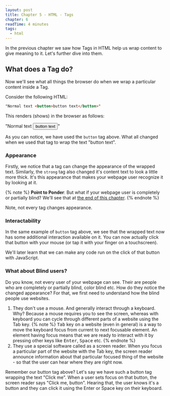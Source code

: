 ```yaml
---
layout: post
title: Chapter 5 - HTML - Tags
chapter: 6
readTime: 4 minutes
tags:
  - html
---
```


In the previous chapter we saw how Tags in HTML help us wrap content to give meaning to it. Let's further dive into them.

## What does a Tag do?

Now we'll see what all things the browser do when we wrap a particular content inside a Tag.

Consider the following HTML:

```html
"Normal text <button>button text</button>"
```

This renders (shows) in the browser as follows:

"Normal text <button>button text</button>"

As you can notice, we have used the `button` tag above. What all changed when we used that tag to wrap the text "button text".

### Appearance

Firstly, we notice that a tag can change the appearance of the wrapped text. Similarly, the `strong` tag also changed it's content text to look a little more thick. It's this appearance that makes your webpage user recognize it by looking at it.

{% note %}
<strong>Point to Ponder</strong>: But what if your webpage user is completely or partially blind? We'll see that at <a href="#what-about-blind-users%3F">the end of this chapter</a>.
{% endnote %}

Note, not every tag changes appearance.

### Interactability

In the same example of `button` tag above, we see that the wrapped text now has some additional interaction available on it. You can now actually click that button with your mouse (or tap it with your finger on a touchscreen).

We'll later learn that we can make any code run on the click of that button with JavaScript.

### What about Blind users?

Do you know, not every user of your webpage can see. Their are people who are completely or partially blind, color blind etc. How do they notice the changed appearance? For that, we first need to understand how the blind people use websites.
1. They don't use a mouse. And generally interact through a keyboard. Why? Because a mouse requires you to see the screen, whereas with keyboard you can cycle through different parts of a website using the Tab key.
{% note %}
<kbd>Tab</kbd> key on a website (even in general) is a way to move the keyboard focus from current to next focusable element. An element having focus means that we are ready to interact with it by pressing other keys like <kbd>Enter</kbd>, <kbd>Space</kbd> etc.
{% endnote %}
2. They use a special software called as a screen reader. When you focus a particular part of the website with the Tab key, the screen reader announce information about that particular focused thing of the website - so that the user can hear where they are right now.

Remember our button tag above? Let's say we have such a button tag wrapping the text "Click me". When a user sets focus on that button, the screen reader says "Click me, button". Hearing that, the user knows it's a button and they can click it using the Enter or Space key on their keyboard.
